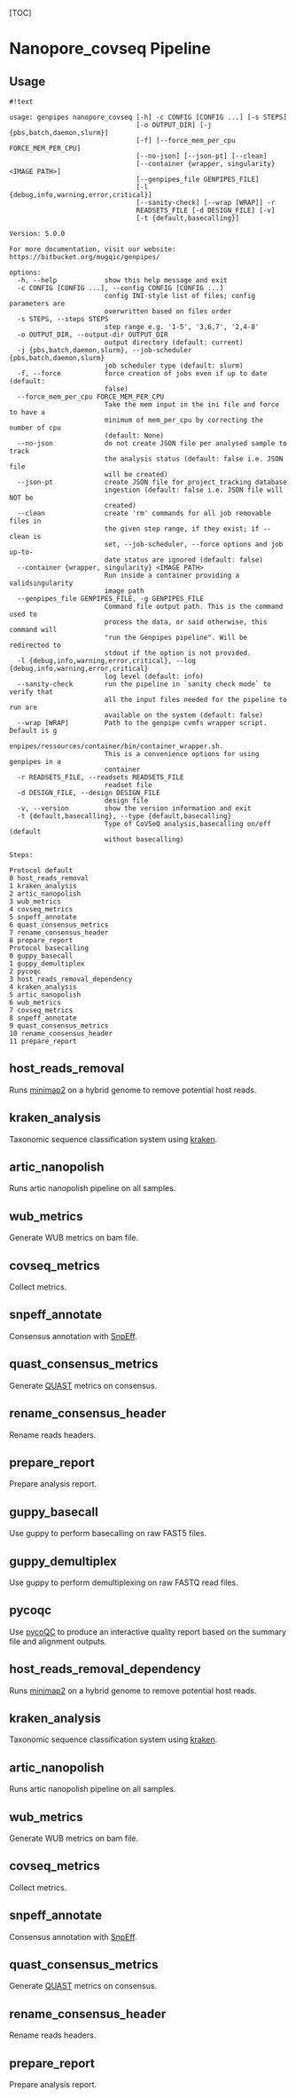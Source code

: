 [TOC]

Nanopore_covseq Pipeline
================

Usage
-----


```
#!text

usage: genpipes nanopore_covseq [-h] -c CONFIG [CONFIG ...] [-s STEPS]
                                [-o OUTPUT_DIR] [-j {pbs,batch,daemon,slurm}]
                                [-f] [--force_mem_per_cpu FORCE_MEM_PER_CPU]
                                [--no-json] [--json-pt] [--clean]
                                [--container {wrapper, singularity} <IMAGE PATH>]
                                [--genpipes_file GENPIPES_FILE]
                                [-l {debug,info,warning,error,critical}]
                                [--sanity-check] [--wrap [WRAP]] -r
                                READSETS_FILE [-d DESIGN_FILE] [-v]
                                [-t {default,basecalling}]

Version: 5.0.0

For more documentation, visit our website: https://bitbucket.org/mugqic/genpipes/

options:
  -h, --help            show this help message and exit
  -c CONFIG [CONFIG ...], --config CONFIG [CONFIG ...]
                        config INI-style list of files; config parameters are
                        overwritten based on files order
  -s STEPS, --steps STEPS
                        step range e.g. '1-5', '3,6,7', '2,4-8'
  -o OUTPUT_DIR, --output-dir OUTPUT_DIR
                        output directory (default: current)
  -j {pbs,batch,daemon,slurm}, --job-scheduler {pbs,batch,daemon,slurm}
                        job scheduler type (default: slurm)
  -f, --force           force creation of jobs even if up to date (default:
                        false)
  --force_mem_per_cpu FORCE_MEM_PER_CPU
                        Take the mem input in the ini file and force to have a
                        minimum of mem_per_cpu by correcting the number of cpu
                        (default: None)
  --no-json             do not create JSON file per analysed sample to track
                        the analysis status (default: false i.e. JSON file
                        will be created)
  --json-pt             create JSON file for project_tracking database
                        ingestion (default: false i.e. JSON file will NOT be
                        created)
  --clean               create 'rm' commands for all job removable files in
                        the given step range, if they exist; if --clean is
                        set, --job-scheduler, --force options and job up-to-
                        date status are ignored (default: false)
  --container {wrapper, singularity} <IMAGE PATH>
                        Run inside a container providing a validsingularity
                        image path
  --genpipes_file GENPIPES_FILE, -g GENPIPES_FILE
                        Command file output path. This is the command used to
                        process the data, or said otherwise, this command will
                        "run the Genpipes pipeline". Will be redirected to
                        stdout if the option is not provided.
  -l {debug,info,warning,error,critical}, --log {debug,info,warning,error,critical}
                        log level (default: info)
  --sanity-check        run the pipeline in `sanity check mode` to verify that
                        all the input files needed for the pipeline to run are
                        available on the system (default: false)
  --wrap [WRAP]         Path to the genpipe cvmfs wrapper script. Default is g
                        enpipes/ressources/container/bin/container_wrapper.sh.
                        This is a convenience options for using genpipes in a
                        container
  -r READSETS_FILE, --readsets READSETS_FILE
                        readset file
  -d DESIGN_FILE, --design DESIGN_FILE
                        design file
  -v, --version         show the version information and exit
  -t {default,basecalling}, --type {default,basecalling}
                        Type of CoVSeQ analysis,basecalling on/off (default
                        without basecalling)

Steps:

Protocol default
0 host_reads_removal
1 kraken_analysis
2 artic_nanopolish
3 wub_metrics
4 covseq_metrics
5 snpeff_annotate
6 quast_consensus_metrics
7 rename_consensus_header
8 prepare_report
Protocol basecalling
0 guppy_basecall
1 guppy_demultiplex
2 pycoqc
3 host_reads_removal_dependency
4 kraken_analysis
5 artic_nanopolish
6 wub_metrics
7 covseq_metrics
8 snpeff_annotate
9 quast_consensus_metrics
10 rename_consensus_header
11 prepare_report
```

host_reads_removal 
------------------
 
Runs [minimap2](https://github.com/lh3/minimap2) on a hybrid genome to remove potential host reads.

kraken_analysis 
---------------
 
Taxonomic sequence classification system using [kraken](https://github.com/DerrickWood/kraken2).

artic_nanopolish 
----------------
 
Runs artic nanopolish pipeline on all samples.

wub_metrics 
-----------
 
Generate WUB metrics on bam file.

covseq_metrics 
--------------
 
Collect metrics.

snpeff_annotate 
---------------
 
Consensus annotation with [SnpEff](https://pcingola.github.io/SnpEff/).

quast_consensus_metrics 
-----------------------
 
Generate [QUAST](http://quast.sourceforge.net/) metrics on consensus.

rename_consensus_header 
-----------------------
 
Rename reads headers.

prepare_report 
--------------
 
Prepare analysis report.

guppy_basecall 
--------------
 
Use guppy to perform basecalling on raw FAST5 files.

guppy_demultiplex 
-----------------
 
Use guppy to perform demultiplexing on raw FASTQ read files.

pycoqc 
------
 
Use [pycoQC](https://hpc.nih.gov/apps/pycoQC.html) to produce an interactive quality report based on the summary file and
alignment outputs.

host_reads_removal_dependency 
-----------------------------
 
Runs [minimap2](https://github.com/lh3/minimap2) on a hybrid genome to remove potential host reads.

kraken_analysis 
---------------
 
Taxonomic sequence classification system using [kraken](https://github.com/DerrickWood/kraken2).

artic_nanopolish 
----------------
 
Runs artic nanopolish pipeline on all samples.

wub_metrics 
-----------
 
Generate WUB metrics on bam file.

covseq_metrics 
--------------
 
Collect metrics.

snpeff_annotate 
---------------
 
Consensus annotation with [SnpEff](https://pcingola.github.io/SnpEff/).

quast_consensus_metrics 
-----------------------
 
Generate [QUAST](http://quast.sourceforge.net/) metrics on consensus.

rename_consensus_header 
-----------------------
 
Rename reads headers.

prepare_report 
--------------
 
Prepare analysis report.

